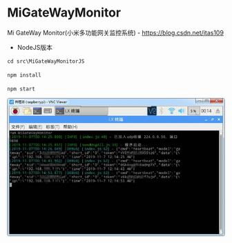 # MiGateWayMonitor
Mi GateWay Monitor(小米多功能网关监控系统) - https://blog.csdn.net/itas109

* NodeJS版本

```
cd src\MiGateWayMonitorJS

npm install

npm start
```

![image](https://github.com/itas109/MiGateWayMonitor/raw/master/pic/pi.jpg)
